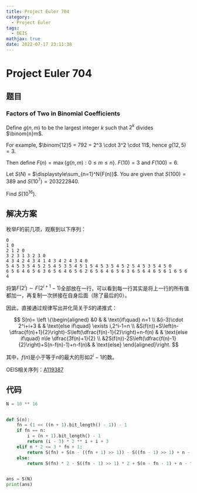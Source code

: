 ```yaml
---
title: Project Euler 704
category:
  - Project Euler
tags:
  - OEIS
mathjax: true
date: 2022-07-17 23:11:38
---
```


<escape><!-- more --></escape>

# Project Euler 704

## 题目

### Factors of Two in Binomial Coefficients

Define $g(n, m)$ to be the largest integer $k$ such that $2^k$ divides $\binom{n}m$.

For example, $\binom{12}5 = 792 = 2^3 \cdot 3^2 \cdot 11$, hence $g(12, 5) = 3$.

Then define $F(n) = \max \{ g(n, m) : 0 \le m \le n \}$. $F(10) = 3$ and $F(100) = 6$.

Let $S(N)$ = $\displaystyle\sum_{n=1}^N{F(n)}$. You are given that $S(100) = 389$ and $S(10^7) = 203222840$.

Find $S(10^{16})$.

## 解决方案

枚举$F$的前几项，观察到以下序列：

```
0
1 0
2 1 2 0
3 2 3 1 3 2 3 0
4 3 4 2 4 3 4 1 4 3 4 2 4 3 4 0
5 4 5 3 5 4 5 2 5 4 5 3 5 4 5 1 5 4 5 3 5 4 5 2 5 4 5 3 5 4 5 0
6 5 6 4 6 5 6 3 6 5 6 4 6 5 6 2 6 5 6 4 6 5 6 3 6 5 6 4 6 5 6 1 6 5 6 4
```

将第$F(2^i)\sim F(2^{i+1}-1)$全部放在一行，可以看到每一行其实是将上一行的所有值都加一，再复制一次拼接在自身后面（除了最后的$0$）。

因此，直接通过规律写出并化简关于$S$的递推式：

$$
S(n)=
\left \{\begin{aligned}
  &0 & & \text{if\quad} n=1 \\
  &(i-3)\cdot 2^i+i+3 & & \text{else if\quad} \exists i,2^i-1=n \\
  &S(f(n))+S\left(n-\dfrac{f(n)+1}{2}\right)-S\left(\dfrac{f(n)-1}{2}\right)+n-f(n) & & \text{else if\quad} n\le \dfrac{3f(n)+1}{2} \\
  &2S(f(n))-2S\left(\dfrac{f(n)-1}{2}\right)+S(n-f(n)-1)+n-f(n)& & \text{else}
\end{aligned}\right.
$$

其中，$f(n)$是小于等于$n$的最大的形如$2^i-1$的数。

OEIS相关序列：[A119387](https://oeis.org/A119387)

## 代码

```py
N = 10 ** 16


def S(n):
    fn = (1 << ((n + 1).bit_length() - 1)) - 1
    if fn == n:
        i = (n + 1).bit_length() - 1
        return (i - 3) * 2 ** i + i + 3
    elif n * 2 <= 3 * fn + 1:
        return S(fn) + S(n - ((fn + 1) >> 1)) - S((fn - 1) >> 1) + n - fn
    else:
        return S(fn) * 2 - S((fn - 1) >> 1) * 2 + S(n - fn - 1) + n - fn


ans = S(N)
print(ans)

```
